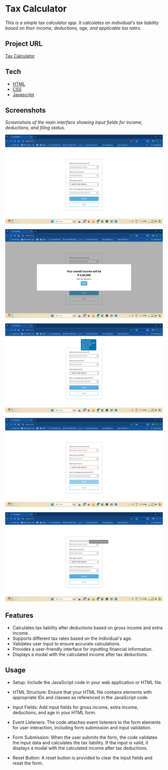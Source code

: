 # Tax Calculator

_This is a simple tax calculator app. It calculates an individual's tax liability based on their income, deductions, age, and applicable tax rates._

## Project URL

[Tax Calculator](https://tax-calculation-app.netlify.app/)

## Tech

- [HTML](https://developer.mozilla.org/en-US/docs/Web/HTML)
- [CSS](https://developer.mozilla.org/en-US/docs/Web/CSS)
- [Javascript](https://developer.mozilla.org/en-US/docs/Web/JavaScript)

## Screenshots

*Screenshots of the main interface showing input fields for income, deductions, and filing status.*

![Main Interface](https://github.com/Ravneet2711/tax-calculation/blob/main/screenshots/form.png)

![Results](https://github.com/Ravneet2711/tax-calculation/blob/main/screenshots/modal.png)

![Results](https://github.com/Ravneet2711/tax-calculation/blob/main/screenshots/formInfo.png)

![Results](https://github.com/Ravneet2711/tax-calculation/blob/main/screenshots/validate.png)

![Results](https://github.com/Ravneet2711/tax-calculation/blob/main/screenshots/validateInfo.png)



## Features

- Calculates tax liability after deductions based on gross income and extra income.
- Supports different tax rates based on the individual's age.
- Validates user input to ensure accurate calculations.
- Provides a user-friendly interface for inputting financial information.
- Displays a modal with the calculated income after tax deductions.

## Usage

- Setup: 
    Include the JavaScript code in your web application or HTML file.

- HTML Structure: 
    Ensure that your HTML file contains elements with appropriate IDs and classes as referenced in the JavaScript code.

- Input Fields: 
    Add input fields for gross income, extra income, deductions, and age in your HTML form.

- Event Listeners: 
    The code attaches event listeners to the form elements for user interaction, including form submission and input validation.

- Form Submission: 
    When the user submits the form, the code validates the input data and calculates the tax liability. If the input is valid, it displays a modal with the calculated income after tax deductions.

- Reset Button: 
    A reset button is provided to clear the input fields and reset the form.



